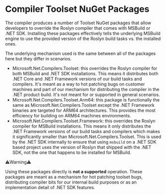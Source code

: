 Compiler Toolset NuGet Packages
====

The compiler produces a number of Toolset NuGet packages that allow developers to override the Roslyn compiler that comes with MSBuild or .NET SDK. Installing these packages effectively tells the underlying MSBuild engine to use the provided version of the Roslyn build tasks vs. the installed ones.

The underlying mechanism used is the same between all of the packages here but they differ in scenarios. 

- Microsoft.Net.Compilers.Toolset: this overrides the Roslyn compiler for both MSBuild and .NET SDK installations. This means it distributes both .NET Core and .NET Framework versions of our build tasks and compilers. It's meant as a way to hot patching bugs on customer machines and part of our mechanism for distributing the compiler in the .NET product build. It's not meant for or supported in general scenarios.
- Microsoft.Net.Compilers.Toolset.Arm64: this package is functionally the same as Microsoft.Net.Compilers.Toolset except the .NET Framework binaries are targeted for ARM64 architectures. This provides the most efficiency for building on ARM64 machines environments. 
- Microsoft.Net.Compilers.Toolset.Framework: this overrides the Roslyn compiler for MSBuild installations. This means it only distributes the .NET Framework versions of our build tasks and compilers which makes it significantly smaller than Microsoft.Net.Compilers.Toolset. This is used by the .NET SDK internally to ensure that using `msbuild` on a .NET SDK based project uses the version of Roslyn that shipped with the .NET SDK, not the one that happens to be installed for MSBuild. 

⚠️Warning⚠️ ️

Using these packages directly is **not a supported** operation. These packages are meant as a mechanism for hot patching toolset bugs, distributing compiler bits for our internal build purposes or as an implementation detail of .NET SDK features.